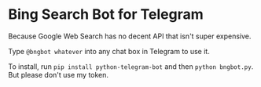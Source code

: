 # Bing Search Bot for Telegram

Because Google Web Search has no decent API that isn't super expensive.

Type `@bngbot whatever` into any chat box in Telegram to use it.

To install, run `pip install python-telegram-bot` and then `python bngbot.py`. But please don't use my token.

